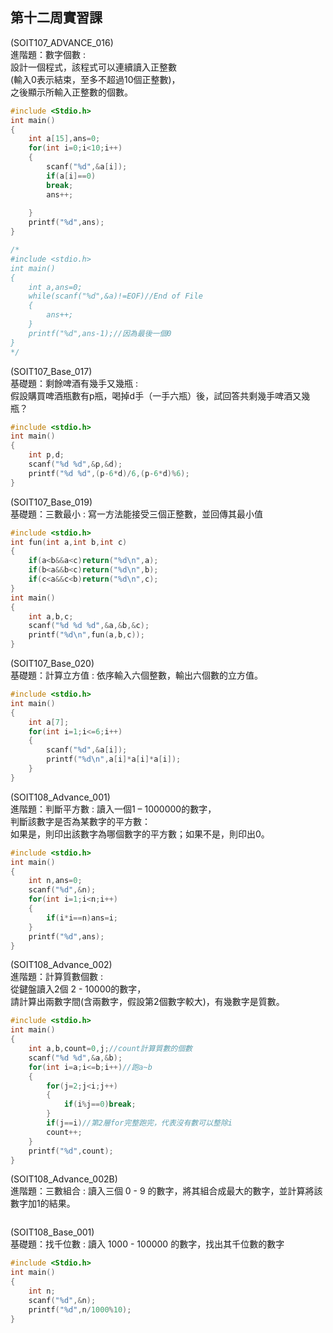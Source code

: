 ## 第十二周實習課

(SOIT107_ADVANCE_016)   
進階題：數字個數 :   
設計一個程式，該程式可以連續讀入正整數  
(輸入0表示結束，至多不超過10個正整數)，  
之後顯示所輸入正整數的個數。
```c
#include <Stdio.h>
int main()
{
	int a[15],ans=0;
	for(int i=0;i<10;i++)
	{
		scanf("%d",&a[i]);
		if(a[i]==0)
		break;
		ans++;
		
	}
	printf("%d",ans);
}

/*
#include <stdio.h>
int main()
{
	int a,ans=0;
	while(scanf("%d",&a)!=EOF)//End of File
	{
		ans++;
	}
	printf("%d",ans-1);//因為最後一個0
}
*/
```

(SOIT107_Base_017)  
基礎題：剩餘啤酒有幾手又幾瓶 :  
假設購買啤酒瓶數有p瓶，喝掉d手（一手六瓶）後，試回答共剩幾手啤酒又幾瓶？
```c
#include <stdio.h>
int main()
{
	int p,d;
	scanf("%d %d",&p,&d);
	printf("%d %d",(p-6*d)/6,(p-6*d)%6);
}
```

(SOIT107_Base_019)   
基礎題：三數最小 : 寫一方法能接受三個正整數，並回傳其最小值
```c
#include <stdio.h>
int fun(int a,int b,int c)
{
	if(a<b&&a<c)return("%d\n",a);
	if(b<a&&b<c)return("%d\n",b);
	if(c<a&&c<b)return("%d\n",c);
}
int main()
{
	int a,b,c;
	scanf("%d %d %d",&a,&b,&c);
	printf("%d\n",fun(a,b,c));
}
```

(SOIT107_Base_020)   
基礎題：計算立方值 : 依序輸入六個整數，輸出六個數的立方值。
```c
#include <stdio.h>
int main()
{
	int a[7];
	for(int i=1;i<=6;i++)
	{
		scanf("%d",&a[i]);
		printf("%d\n",a[i]*a[i]*a[i]);
	}
}
```

(SOIT108_Advance_001)   
進階題：判斷平方數 : 讀入一個1 – 1000000的數字，  
判斷該數字是否為某數字的平方數：  
如果是，則印出該數字為哪個數字的平方數；如果不是，則印出0。
```c
#include <stdio.h>
int main()
{
	int n,ans=0;
	scanf("%d",&n);
	for(int i=1;i<n;i++)
	{
		if(i*i==n)ans=i;
	}
	printf("%d",ans);
}
```

(SOIT108_Advance_002)  
進階題：計算質數個數 :  
從鍵盤讀入2個 2 - 10000的數字，  
請計算出兩數字間(含兩數字，假設第2個數字較大)，有幾數字是質數。
```c
#include <stdio.h>
int main()
{
	int a,b,count=0,j;//count計算質數的個數
	scanf("%d %d",&a,&b);
	for(int i=a;i<=b;i++)//跑a~b
	{
		for(j=2;j<i;j++)
		{
			if(i%j==0)break;
		}
		if(j==i)//第2層for完整跑完，代表沒有數可以整除i
		count++;
	}
	printf("%d",count);
}
```

(SOIT108_Advance_002B)   
進階題：三數組合 : 讀入三個 0 - 9 的數字，將其組合成最大的數字，並計算將該數字加1的結果。  
```c

```

(SOIT108_Base_001)   
基礎題：找千位數 : 讀入 1000 - 100000 的數字，找出其千位數的數字
```c
#include <Stdio.h>
int main()
{
	int n;
	scanf("%d",&n);
	printf("%d",n/1000%10);
}
```
